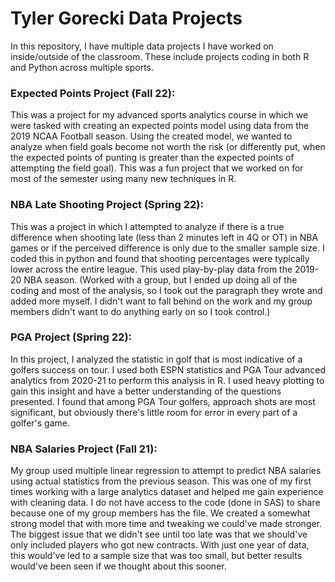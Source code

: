 # Tyler Gorecki Data Projects

In this repository, I have multiple data projects I have worked on inside/outside of the classroom. These include projects coding in both R and Python across multiple sports. 

### Expected Points Project (Fall 22):
This was a project for my advanced sports analytics course in which we were tasked with creating an expected points model using data from the 2019 NCAA Football season. Using the created model, we wanted to analyze when field goals become not worth the risk (or differently put, when the expected points of punting is greater than the expected points of attempting the field goal). This was a fun project that we worked on for most of the semester using many new techniques in R. 

### NBA Late Shooting Project (Spring 22): 
This was a project in which I attempted to analyze if there is a true difference when shooting late (less than 2 minutes left in 4Q or OT) in NBA games or if the perceived difference is only due to the smaller sample size. I coded this in python and found that shooting percentages were typically lower across the entire league. This used play-by-play data from the 2019-20 NBA season. (Worked with a group, but I ended up doing all of the coding and most of the analysis, so I took out the paragraph they wrote and added more myself. I didn't want to fall behind on the work and my group members didn't want to do anything early on so I took control.)

### PGA Project (Spring 22): 
In this project, I analyzed the statistic in golf that is most indicative of a golfers success on tour. I used both ESPN statistics and PGA Tour advanced analytics from 2020-21 to perform this analysis in R. I used heavy plotting to gain this insight and have a better understanding of the questions presented. I found that among PGA Tour golfers, approach shots are most significant, but obviously there's little room for error in every part of a golfer's game. 

### NBA Salaries Project (Fall 21): 
My group used multiple linear regression to attempt to predict NBA salaries using actual statistics from the previous season. This was one of my first times working with a large analytics dataset and helped me gain experience with cleaning data. I  do not have access to the code (done in SAS) to share because one of my group members has the file. We created a somewhat strong model that with more time and tweaking we could've made stronger. The biggest issue that we didn't see until too late was that we should've only included players who got new contracts. With just one year of data, this would've led to a sample size that was too small, but better results would've been seen if we thought about this sooner. 

